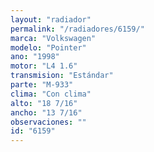 ```yaml
---
layout: "radiador"
permalink: "/radiadores/6159/"
marca: "Volkswagen"
modelo: "Pointer"
ano: "1998"
motor: "L4 1.6"
transmision: "Estándar"
parte: "M-933"
clima: "Con clima"
alto: "18 7/16"
ancho: "13 7/16"
observaciones: ""
id: "6159"
---
```


